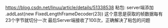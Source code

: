 https://blog.csdn.net/linuu/article/details/51338538
粘包:
server端添加 .addLast(new FixedLengthFrameDecoder(23))
    这个意思是获取的帧数据每有23个字节就切分一次
最后Server端接收了100次，正确解决了粘包的问题
